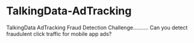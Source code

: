 # TalkingData-AdTracking
TalkingData AdTracking Fraud Detection Challenge.......... Can you detect fraudulent click traffic for mobile app ads?
